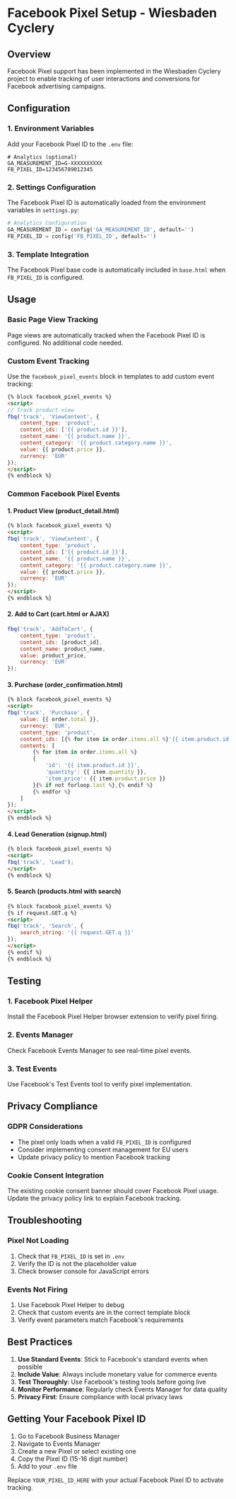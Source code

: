# Facebook Pixel Setup - Wiesbaden Cyclery

## Overview
Facebook Pixel support has been implemented in the Wiesbaden Cyclery project to enable tracking of user interactions and conversions for Facebook advertising campaigns.

## Configuration

### 1. Environment Variables
Add your Facebook Pixel ID to the `.env` file:

```env
# Analytics (optional)
GA_MEASUREMENT_ID=G-XXXXXXXXXX
FB_PIXEL_ID=123456789012345
```

### 2. Settings Configuration
The Facebook Pixel ID is automatically loaded from the environment variables in `settings.py`:

```python
# Analytics Configuration
GA_MEASUREMENT_ID = config('GA_MEASUREMENT_ID', default='')
FB_PIXEL_ID = config('FB_PIXEL_ID', default='')
```

### 3. Template Integration
The Facebook Pixel base code is automatically included in `base.html` when `FB_PIXEL_ID` is configured.

## Usage

### Basic Page View Tracking
Page views are automatically tracked when the Facebook Pixel ID is configured. No additional code needed.

### Custom Event Tracking
Use the `facebook_pixel_events` block in templates to add custom event tracking:

```html
{% block facebook_pixel_events %}
<script>
// Track product view
fbq('track', 'ViewContent', {
    content_type: 'product',
    content_ids: ['{{ product.id }}'],
    content_name: '{{ product.name }}',
    content_category: '{{ product.category.name }}',
    value: {{ product.price }},
    currency: 'EUR'
});
</script>
{% endblock %}
```

### Common Facebook Pixel Events

#### 1. Product View (product_detail.html)
```html
{% block facebook_pixel_events %}
<script>
fbq('track', 'ViewContent', {
    content_type: 'product',
    content_ids: ['{{ product.id }}'],
    content_name: '{{ product.name }}',
    content_category: '{{ product.category.name }}',
    value: {{ product.price }},
    currency: 'EUR'
});
</script>
{% endblock %}
```

#### 2. Add to Cart (cart.html or AJAX)
```javascript
fbq('track', 'AddToCart', {
    content_type: 'product',
    content_ids: [product_id],
    content_name: product_name,
    value: product_price,
    currency: 'EUR'
});
```

#### 3. Purchase (order_confirmation.html)
```html
{% block facebook_pixel_events %}
<script>
fbq('track', 'Purchase', {
    value: {{ order.total }},
    currency: 'EUR',
    content_type: 'product',
    content_ids: [{% for item in order.items.all %}'{{ item.product.id }}'{% if not forloop.last %},{% endif %}{% endfor %}],
    contents: [
        {% for item in order.items.all %}
        {
            'id': '{{ item.product.id }}',
            'quantity': {{ item.quantity }},
            'item_price': {{ item.product.price }}
        }{% if not forloop.last %},{% endif %}
        {% endfor %}
    ]
});
</script>
{% endblock %}
```

#### 4. Lead Generation (signup.html)
```html
{% block facebook_pixel_events %}
<script>
fbq('track', 'Lead');
</script>
{% endblock %}
```

#### 5. Search (products.html with search)
```html
{% block facebook_pixel_events %}
{% if request.GET.q %}
<script>
fbq('track', 'Search', {
    search_string: '{{ request.GET.q }}'
});
</script>
{% endif %}
{% endblock %}
```

## Testing

### 1. Facebook Pixel Helper
Install the Facebook Pixel Helper browser extension to verify pixel firing.

### 2. Events Manager
Check Facebook Events Manager to see real-time pixel events.

### 3. Test Events
Use Facebook's Test Events tool to verify pixel implementation.

## Privacy Compliance

### GDPR Considerations
- The pixel only loads when a valid `FB_PIXEL_ID` is configured
- Consider implementing consent management for EU users
- Update privacy policy to mention Facebook tracking

### Cookie Consent Integration
The existing cookie consent banner should cover Facebook Pixel usage. Update the privacy policy link to explain Facebook tracking.

## Troubleshooting

### Pixel Not Loading
1. Check that `FB_PIXEL_ID` is set in `.env`
2. Verify the ID is not the placeholder value
3. Check browser console for JavaScript errors

### Events Not Firing
1. Use Facebook Pixel Helper to debug
2. Check that custom events are in the correct template block
3. Verify event parameters match Facebook's requirements

## Best Practices

1. **Use Standard Events**: Stick to Facebook's standard events when possible
2. **Include Value**: Always include monetary value for commerce events
3. **Test Thoroughly**: Use Facebook's testing tools before going live
4. **Monitor Performance**: Regularly check Events Manager for data quality
5. **Privacy First**: Ensure compliance with local privacy laws

## Getting Your Facebook Pixel ID

1. Go to Facebook Business Manager
2. Navigate to Events Manager
3. Create a new Pixel or select existing one
4. Copy the Pixel ID (15-16 digit number)
5. Add to your `.env` file

Replace `YOUR_PIXEL_ID_HERE` with your actual Facebook Pixel ID to activate tracking.